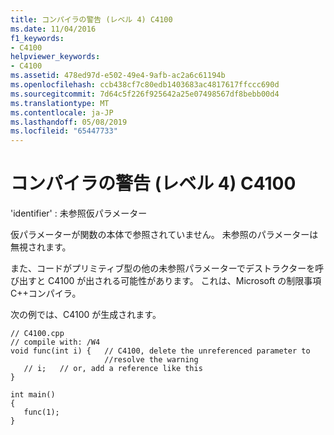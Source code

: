 ```yaml
---
title: コンパイラの警告 (レベル 4) C4100
ms.date: 11/04/2016
f1_keywords:
- C4100
helpviewer_keywords:
- C4100
ms.assetid: 478ed97d-e502-49e4-9afb-ac2a6c61194b
ms.openlocfilehash: ccb438cf7c80edb1403683ac4817617ffccc690d
ms.sourcegitcommit: 7d64c5f226f925642a25e07498567df8bebb00d4
ms.translationtype: MT
ms.contentlocale: ja-JP
ms.lasthandoff: 05/08/2019
ms.locfileid: "65447733"
---
```

# <a name="compiler-warning-level-4-c4100"></a>コンパイラの警告 (レベル 4) C4100

'identifier' : 未参照仮パラメーター

仮パラメーターが関数の本体で参照されていません。 未参照のパラメーターは無視されます。

また、コードがプリミティブ型の他の未参照パラメーターでデストラクターを呼び出すと C4100 が出される可能性があります。  これは、Microsoft の制限事項C++コンパイラ。

次の例では、C4100 が生成されます。

```
// C4100.cpp
// compile with: /W4
void func(int i) {   // C4100, delete the unreferenced parameter to
                     //resolve the warning
   // i;   // or, add a reference like this
}

int main()
{
   func(1);
}
```